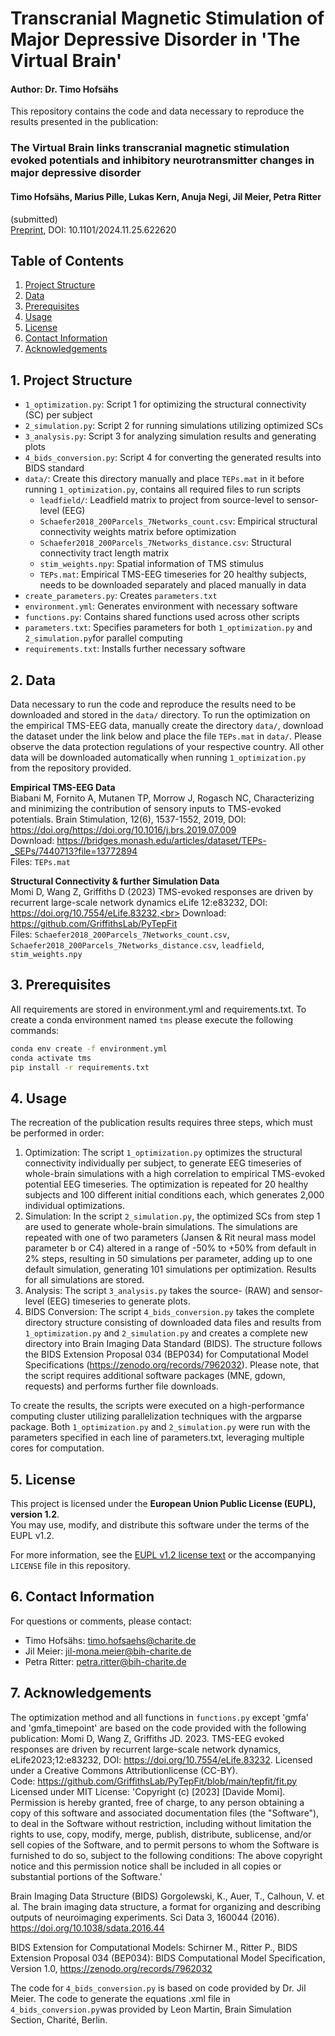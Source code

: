 # Transcranial Magnetic Stimulation of Major Depressive Disorder in 'The Virtual Brain'
#### Author: Dr. Timo Hofsähs

This repository contains the code and data necessary to reproduce the results presented in the publication:


### The Virtual Brain links transcranial magnetic stimulation evoked potentials and inhibitory neurotransmitter changes in major depressive disorder
#### Timo Hofsähs, Marius Pille, Lukas Kern, Anuja Negi, Jil Meier, Petra Ritter  
(submitted)  
[Preprint](https://www.biorxiv.org/content/10.1101/2024.11.25.622620v1), DOI: 10.1101/2024.11.25.622620

## Table of Contents
1. [Project Structure](#1-project-structure)
2. [Data](#2-data)
3. [Prerequisites](#3-Prerequisites)
4. [Usage](#4-usage)
5. [License](#5-license)
6. [Contact Information](#6-contact-information)
7. [Acknowledgements](#7-acknowledgements)


## 1. Project Structure

- `1_optimization.py`: Script 1 for optimizing the structural connectivity (SC) per subject
- `2_simulation.py`: Script 2 for running simulations utilizing optimized SCs
- `3_analysis.py`: Script 3 for analyzing simulation results and generating plots
- `4_bids_conversion.py`: Script 4 for converting the generated results into BIDS standard
- `data/`: Create this directory manually and place `TEPs.mat` in it before running `1_optimization.py`, contains all required files to run scripts 
  - `leadfield/`: Leadfield matrix to project from source-level to sensor-level (EEG)
  - `Schaefer2018_200Parcels_7Networks_count.csv`: Empirical structural connectivity weights matrix before optimization
  - `Schaefer2018_200Parcels_7Networks_distance.csv`: Structural connectivity tract length matrix
  - `stim_weights.npy`: Spatial information of TMS stimulus
  - `TEPs.mat`: Empirical TMS-EEG timeseries for 20 healthy subjects, needs to be downloaded separately and placed manually in data
- `create_parameters.py`: Creates `parameters.txt`
- `environment.yml`: Generates environment with necessary software
- `functions.py`: Contains shared functions used across other scripts
- `parameters.txt`: Specifies parameters for both `1_optimization.py` and `2_simulation.py`for parallel computing
- `requirements.txt`: Installs further necessary software


## 2. Data

Data necessary to run the code and reproduce the results need to be downloaded and stored in the `data/` directory. To run the optimization on the empirical TMS-EEG data, manually create the directory `data/`, download the dataset under the link below and place the file `TEPs.mat` in `data/`. Please observe the data protection regulations of your respective country. All other data will be downloaded automatically when running `1_optimization.py` from the repository provided.

**Empirical TMS-EEG Data**<br>
Biabani M, Fornito A, Mutanen TP, Morrow J, Rogasch NC, Characterizing and minimizing the contribution of sensory inputs to TMS-evoked potentials. Brain Stimulation, 12(6), 1537-1552, 2019, DOI: https://doi.org/https://doi.org/10.1016/j.brs.2019.07.009<br>
Download: https://bridges.monash.edu/articles/dataset/TEPs-_SEPs/7440713?file=13772894<br>
Files: `TEPs.mat`

**Structural Connectivity & further Simulation Data**<br>
Momi D, Wang Z, Griffiths D (2023) TMS-evoked responses are driven by recurrent large-scale network dynamics eLife 12:e83232, DOI: https://doi.org/10.7554/eLife.83232,<br>
Download: https://github.com/GriffithsLab/PyTepFit<br>
Files: `Schaefer2018_200Parcels_7Networks_count.csv`, `Schaefer2018_200Parcels_7Networks_distance.csv`, `leadfield`, `stim_weights.npy`


## 3. Prerequisites

All requirements are stored in environment.yml and requirements.txt. To create a conda environment named `tms` please execute the following commands:

```bash
conda env create -f environment.yml
conda activate tms
pip install -r requirements.txt
```


## 4. Usage

The recreation of the publication results requires three steps, which must be performed in order:
1. Optimization: The script `1_optimization.py` optimizes the structural connectivity individually per subject, to generate EEG timeseries of whole-brain simulations with a high correlation to empirical TMS-evoked potential EEG timeseries. The optimization is repeated for 20 healthy subjects and 100 different initial conditions each, which generates 2,000 individual optimizations.
2. Simulation: In the script `2_simulation.py`, the optimized SCs from step 1 are used to generate whole-brain simulations. The simulations are repeated with one of two parameters (Jansen & Rit neural mass model parameter b or C4) altered in a range of -50% to +50% from default in 2% steps, resulting in 50 simulations per parameter, adding up to one default simulation, generating 101 simulations per optimization. Results for all simulations are stored. 
3. Analysis: The script `3_analysis.py` takes the source- (RAW) and sensor-level (EEG) timeseries to generate plots.
4. BIDS Conversion: The script `4_bids_conversion.py` takes the complete directory structure consisting of downloaded data files and results from `1_optimization.py` and `2_simulation.py` and creates a complete new directory into Brain Imaging Data Standard (BIDS). The structure follows the BIDS Extension Proposal 034 (BEP034) for Computational Model Specifications (https://zenodo.org/records/7962032). Please note, that the script requires additional software packages (MNE, gdown, requests) and performs further file downloads.

To create the results, the scripts were executed on a high-performance computing cluster utilizing parallelization techniques with the argparse package. Both `1_optimization.py` and `2_simulation.py` were run with the parameters specified in each line of parameters.txt, leveraging multiple cores for computation.


## 5. License

This project is licensed under the **European Union Public License (EUPL), version 1.2**.  
You may use, modify, and distribute this software under the terms of the EUPL v1.2.  

For more information, see the [EUPL v1.2 license text](https://joinup.ec.europa.eu/collection/eupl/eupl-text-11-12) or the accompanying `LICENSE` file in this repository.



## 6. Contact Information

For questions or comments, please contact:
- Timo Hofsähs: timo.hofsaehs@charite.de
- Jil Meier: jil-mona.meier@bih-charite.de
- Petra Ritter: petra.ritter@bih-charite.de


## 7. Acknowledgements

The optimization method and all functions in `functions.py` except 'gmfa' and  'gmfa_timepoint' are based on the code provided with the following publication:
Momi D, Wang Z, Griffiths JD. 2023. TMS-EEG evoked responses are driven by recurrent large-scale network dynamics, eLife2023;12:e83232, DOI: https://doi.org/10.7554/eLife.83232.
Licensed under a Creative Commons Attributionlicense (CC-BY).  
Code: https://github.com/GriffithsLab/PyTepFit/blob/main/tepfit/fit.py  
Licensed under MIT License: 'Copyright (c) [2023] [Davide Momi]. Permission is hereby granted, free of charge, to any person obtaining a copy of this software and associated documentation files (the "Software"), to deal in the Software without restriction, including without limitation the rights to use, copy, modify, merge, publish, distribute, sublicense, and/or sell copies of the Software, and to permit persons to whom the Software is furnished to do so, subject to the following conditions: The above copyright notice and this permission notice shall be included in all copies or substantial portions of the Software.'

Brain Imaging Data Structure (BIDS)
Gorgolewski, K., Auer, T., Calhoun, V. et al. The brain imaging data structure, a format for organizing and describing outputs of neuroimaging experiments. Sci Data 3, 160044 (2016). https://doi.org/10.1038/sdata.2016.44

BIDS Extension for Computational Models:
Schirner M., Ritter P., BIDS Extension Proposal 034 (BEP034): BIDS Computational Model Specification, Version 1.0, https://zenodo.org/records/7962032

The code for `4_bids_conversion.py` is based on code provided by Dr. Jil Meier. 
The code to generate the equations .xml file in `4_bids_conversion.py`was provided by Leon Martin, Brain Simulation Section, Charité, Berlin.